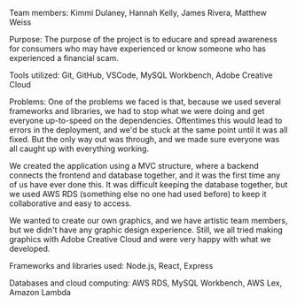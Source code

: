 Team members:
Kimmi Dulaney,
Hannah Kelly,
James Rivera,
Matthew Weiss


Purpose:
The purpose of the project is to educare and spread awareness for consumers who 
may have experienced or know someone who has experienced a financial scam.


Tools utilized:
Git,
GitHub,
VSCode,
MySQL Workbench,
Adobe Creative Cloud


Problems:
One of the problems we faced is that, because we used several frameworks and 
libraries, we had to stop what we were doing and get everyone up-to-speed on 
the dependencies. Oftentimes this would lead to errors in the deployment, and 
we'd be stuck at the same point until it was all fixed. But the only way out 
was through, and we made sure everyone was all caught up with everything 
working.

We created the application using a MVC structure, where a backend connects the 
frontend and database together, and it was the first time any of us have ever 
done this. It was difficult keeping the database together, but we used AWS RDS 
(something else no one had used before) to keep it collaborative and easy to 
access.

We wanted to create our own graphics, and we have artistic team members, but 
we didn't have any graphic design experience. Still, we all tried making 
graphics with Adobe Creative Cloud and were very happy with what we developed.


Frameworks and libraries used:
Node.js,
React,
Express

Databases and cloud computing:
AWS RDS,
MySQL Workbench,
AWS Lex,
Amazon Lambda